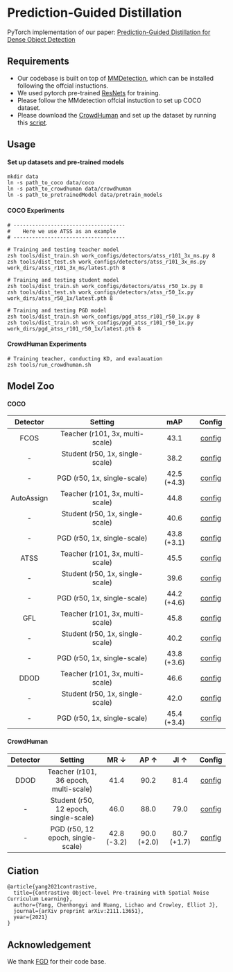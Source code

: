 # Prediction-Guided Distillation 

PyTorch implementation of our paper: [Prediction-Guided Distillation for Dense Object Detection]()

## Requirements

- Our codebase is built on top of [MMDetection](https://github.com/open-mmlab/mmdetection), which can be installed following the offcial instuctions.
- We used pytorch pre-trained [ResNets](https://github.com/pytorch/vision/blob/main/torchvision/models/resnet.py) for training.
- Please follow the MMdetection offcial instuction to set up COCO dataset. 
- Please download the [CrowdHuman](https://www.crowdhuman.org/) and set up the dataset by running this [script](https://github.com/ChenhongyiYang/PGD/blob/main/crowd_code/create_crowd_anno.py).

## Usage

#### Set up datasets and pre-trained models 

```shell
mkdir data
ln -s path_to_coco data/coco
ln -s path_to_crowdhuman data/crowdhuman 
ln -s path_to_pretrainedModel data/pretrain_models 
```

#### COCO Experiments 

```shell
# ------------------------------------
#    Here we use ATSS as an example
# ------------------------------------

# Training and testing teacher model
zsh tools/dist_train.sh work_configs/detectors/atss_r101_3x_ms.py 8
zsh tools/dist_test.sh work_configs/detectors/atss_r101_3x_ms.py work_dirs/atss_r101_3x_ms/latest.pth 8

# Training and testing student model 
zsh tools/dist_train.sh work_configs/detectors/atss_r50_1x.py 8
zsh tools/dist_test.sh work_configs/detectors/atss_r50_1x.py work_dirs/atss_r50_1x/latest.pth 8

# Training and testing PGD model
zsh tools/dist_train.sh work_configs/pgd_atss_r101_r50_1x.py 8
zsh tools/dist_train.sh work_configs/pgd_atss_r101_r50_1x.py work_dirs/pgd_atss_r101_r50_1x/latest.pth 8
```

#### CrowdHuman Experiments

```shell
# Training teacher, conducting KD, and evalauation
zsh tools/run_crowdhuman.sh
```

## Model Zoo

#### COCO

|  Detector  |             Setting             |     mAP     |                            Config                            |
| :--------: | :-----------------------------: | :---------: | :----------------------------------------------------------: |
|    FCOS    | Teacher (r101, 3x, multi-scale) |    43.1     | [config](https://github.com/ChenhongyiYang/PGD/blob/main/work_configs/detectors/fcos_r101_3x_ms.py) |
|     -      | Student (r50, 1x, single-scale) |    38.2     | [config](https://github.com/ChenhongyiYang/PGD/blob/main/work_configs/detectors/fcos_r50_1x_ms.py) |
|     -      |   PGD (r50, 1x, single-scale)   | 42.5 (+4.3) | [config](https://github.com/ChenhongyiYang/PGD/blob/main/work_configs/pgd_fcos_r101_r50_1x.py) |
| AutoAssign | Teacher (r101, 3x, multi-scale) |    44.8     | [config](https://github.com/ChenhongyiYang/PGD/blob/main/work_configs/detectors/autoassign_r101_3x_ms.py) |
|     -      | Student (r50, 1x, single-scale) |    40.6     | [config](https://github.com/ChenhongyiYang/PGD/blob/main/work_configs/detectors/autoassign_r50_1x.py) |
|     -      |   PGD (r50, 1x, single-scale)   | 43.8 (+3.1) | [config](https://github.com/ChenhongyiYang/PGD/blob/main/work_configs/pgd_autoassign_r101_r50_1x.py) |
|    ATSS    | Teacher (r101, 3x, multi-scale) |    45.5     | [config](https://github.com/ChenhongyiYang/PGD/blob/main/work_configs/detectors/atss_r101_3x_ms.py) |
|     -      | Student (r50, 1x, single-scale) |    39.6     | [config](https://github.com/ChenhongyiYang/PGD/blob/main/work_configs/detectors/atss_r50_1x.py) |
|     -      |   PGD (r50, 1x, single-scale)   | 44.2 (+4.6) | [config](https://github.com/ChenhongyiYang/PGD/blob/main/work_configs/pgd_atss_r101_r50_1x.py) |
|    GFL     | Teacher (r101, 3x, multi-scale) |    45.8     | [config](https://github.com/ChenhongyiYang/PGD/blob/main/work_configs/detectors/gfl_r101_3x_ms.py) |
|     -      | Student (r50, 1x, single-scale) |    40.2     | [config](https://github.com/ChenhongyiYang/PGD/blob/main/work_configs/detectors/gfl_r50_1x.py) |
|     -      |   PGD (r50, 1x, single-scale)   | 43.8 (+3.6) | [config](https://github.com/ChenhongyiYang/PGD/blob/main/work_configs/pgd_gfl_r101_r50_1x.py) |
|    DDOD    | Teacher (r101, 3x, multi-scale) |    46.6     | [config](https://github.com/ChenhongyiYang/PGD/blob/main/work_configs/detectors/ddod_r101_3x_ms.py) |
|     -      | Student (r50, 1x, single-scale) |    42.0     | [config](https://github.com/ChenhongyiYang/PGD/blob/main/work_configs/detectors/ddod_r50_1x.py) |
|     -      |   PGD (r50, 1x, single-scale)   | 45.4 (+3.4) | [config](https://github.com/ChenhongyiYang/PGD/blob/main/work_configs/pgd_ddod_r101_r50_1x.py) |

#### CrowdHuman

| Detector |                Setting                |    MR ↓     |    AP ↑     |    JI ↑     |                            Config                            |
| :------: | :-----------------------------------: | :---------: | :---------: | :---------: | :----------------------------------------------------------: |
|   DDOD   | Teacher (r101, 36 epoch, multi-scale) |    41.4     |    90.2     |    81.4     | [config](https://github.com/ChenhongyiYang/PGD/blob/main/work_configs/det_crowdhuman/ddod_101.py) |
|    -     | Student (r50, 12 epoch, single-scale) |    46.0     |    88.0     |    79.0     | [config](https://github.com/ChenhongyiYang/PGD/blob/main/work_configs/det_cropwdhuman/ddod_r50.py) |
|    -     |   PGD (r50, 12 epoch, single-scale)   | 42.8 (-3.2) | 90.0 (+2.0) | 80.7 (+1.7) | [config](https://github.com/ChenhongyiYang/PGD/blob/main/work_configs/pgd_ddod_crowdhuman_r101_r50_1x.py) |

## Ciation

```
@article{yang2021contrastive,
  title={Contrastive Object-level Pre-training with Spatial Noise Curriculum Learning},
  author={Yang, Chenhongyi and Huang, Lichao and Crowley, Elliot J},
  journal={arXiv preprint arXiv:2111.13651},
  year={2021}
}
```

## Acknowledgement 

We thank [FGD](https://github.com/yzd-v/FGD) for their code base. 